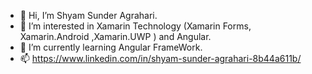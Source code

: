 - 👋 Hi, I’m Shyam Sunder Agrahari.
- 👀 I’m interested in Xamarin Technology (Xamarin Forms, Xamarin.Android ,Xamarin.UWP ) and Angular.
- 🌱 I’m currently learning Angular FrameWork.
- 📫 https://www.linkedin.com/in/shyam-sunder-agrahari-8b44a611b/

<!---
shyamiec/shyamiec is a ✨ special ✨ repository because its `README.md` (this file) appears on your GitHub profile.
You can click the Preview link to take a look at your changes.
--->
